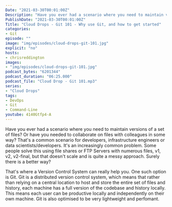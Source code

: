 ```yaml
---
Date: "2021-03-30T00:01:00Z"
Description: "Have you ever had a scenario where you need to maintain versions of a set of files? Or have you needed to collaborate on files with colleagues in some way? That's a common scenario for developers, infrastructure engineers or data scientists/developers. It's an increasingly common problem. Some people solve this using   file shares or FTP Servers with numerous files, v1, v2, v2-final, but that doesn't scale and is quite a messy approach. Surely there is a better way? That's where a Version Control System can really help you. One such option is Git. Git is a distributed version control system, which means that rather than relying on a central location to host and store the entire set of files and history, each machine has a full version of the codebase and history locally. This means each user can be productive locally and independently on their own machine. Git is also optimised to be very lightweight and perfomant."
PublishDate: "2021-03-30T00:01:00Z"
Title: "Cloud Drops - Git 101 - Why use Git, and how to get started"
categories:
- Git
episode: ""
image: "img/episodes/cloud-drops-git-101.jpg"
explicit: "no"
hosts:
- chrisreddington
images:
- "img/episodes/cloud-drops-git-101.jpg"
podcast_bytes: "6201344"
podcast_duration: "06:25.000"
podcast_file: "Cloud Drop - Git 101.mp3"
series:
- "Cloud Drops"
tags:
- DevOps
- Git
- Command-Line
youtube: 4140Gtfp4-A
---
```

Have you ever had a scenario where you need to maintain versions of a set of files? Or have you needed to collaborate on files with colleagues in some way? That's a common scenario for developers, infrastructure engineers or data scientists/developers. It's an increasingly common problem. Some people solve this using   file shares or FTP Servers with numerous files, v1, v2, v2-final, but that doesn't scale and is quite a messy approach. Surely there is a better way?

That's where a Version Control System can really help you. One such option is Git. Git is a distributed version control system, which means that rather than relying on a central location to host and store the entire set of files and history, each machine has a full version of the codebase and history locally. This means each user can be productive locally and independently on their own machine. Git is also optimised to be very lightweight and perfomant.
